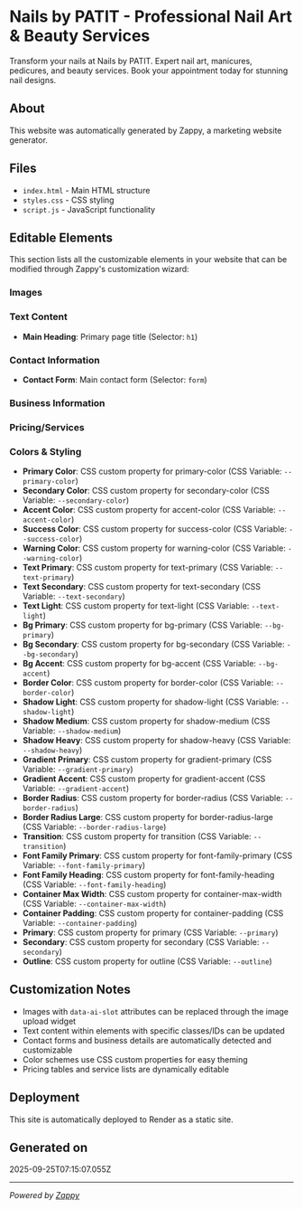 # Nails by PATIT - Professional Nail Art & Beauty Services

Transform your nails at Nails by PATIT. Expert nail art, manicures, pedicures, and beauty services. Book your appointment today for stunning nail designs.

## About

This website was automatically generated by Zappy, a marketing website generator.

## Files

- `index.html` - Main HTML structure
- `styles.css` - CSS styling
- `script.js` - JavaScript functionality

## Editable Elements

This section lists all the customizable elements in your website that can be modified through Zappy's customization wizard:

### Images


### Text Content
- **Main Heading**: Primary page title (Selector: `h1`)

### Contact Information
- **Contact Form**: Main contact form (Selector: `form`)

### Business Information


### Pricing/Services


### Colors & Styling
- **Primary Color**: CSS custom property for primary-color (CSS Variable: `--primary-color`)
- **Secondary Color**: CSS custom property for secondary-color (CSS Variable: `--secondary-color`)
- **Accent Color**: CSS custom property for accent-color (CSS Variable: `--accent-color`)
- **Success Color**: CSS custom property for success-color (CSS Variable: `--success-color`)
- **Warning Color**: CSS custom property for warning-color (CSS Variable: `--warning-color`)
- **Text Primary**: CSS custom property for text-primary (CSS Variable: `--text-primary`)
- **Text Secondary**: CSS custom property for text-secondary (CSS Variable: `--text-secondary`)
- **Text Light**: CSS custom property for text-light (CSS Variable: `--text-light`)
- **Bg Primary**: CSS custom property for bg-primary (CSS Variable: `--bg-primary`)
- **Bg Secondary**: CSS custom property for bg-secondary (CSS Variable: `--bg-secondary`)
- **Bg Accent**: CSS custom property for bg-accent (CSS Variable: `--bg-accent`)
- **Border Color**: CSS custom property for border-color (CSS Variable: `--border-color`)
- **Shadow Light**: CSS custom property for shadow-light (CSS Variable: `--shadow-light`)
- **Shadow Medium**: CSS custom property for shadow-medium (CSS Variable: `--shadow-medium`)
- **Shadow Heavy**: CSS custom property for shadow-heavy (CSS Variable: `--shadow-heavy`)
- **Gradient Primary**: CSS custom property for gradient-primary (CSS Variable: `--gradient-primary`)
- **Gradient Accent**: CSS custom property for gradient-accent (CSS Variable: `--gradient-accent`)
- **Border Radius**: CSS custom property for border-radius (CSS Variable: `--border-radius`)
- **Border Radius Large**: CSS custom property for border-radius-large (CSS Variable: `--border-radius-large`)
- **Transition**: CSS custom property for transition (CSS Variable: `--transition`)
- **Font Family Primary**: CSS custom property for font-family-primary (CSS Variable: `--font-family-primary`)
- **Font Family Heading**: CSS custom property for font-family-heading (CSS Variable: `--font-family-heading`)
- **Container Max Width**: CSS custom property for container-max-width (CSS Variable: `--container-max-width`)
- **Container Padding**: CSS custom property for container-padding (CSS Variable: `--container-padding`)
- **Primary**: CSS custom property for primary (CSS Variable: `--primary`)
- **Secondary**: CSS custom property for secondary (CSS Variable: `--secondary`)
- **Outline**: CSS custom property for outline (CSS Variable: `--outline`)

## Customization Notes

- Images with `data-ai-slot` attributes can be replaced through the image upload widget
- Text content within elements with specific classes/IDs can be updated
- Contact forms and business details are automatically detected and customizable
- Color schemes use CSS custom properties for easy theming
- Pricing tables and service lists are dynamically editable

## Deployment

This site is automatically deployed to Render as a static site.

## Generated on

2025-09-25T07:15:07.055Z

---

*Powered by [Zappy](https://zappy.dev)*
